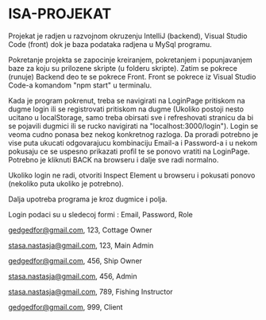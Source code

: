 # ISA-PROJEKAT
Projekat je radjen u razvojnom okruzenju IntelliJ (backend), Visual Studio Code (front) dok je baza podataka radjena u MySql programu.

Pokretanje projekta se zapocinje kreiranjem, pokretanjem i popunjavanjem baze za koju su prilozene skripte (u folderu skripte). Zatim se pokrece (runuje) Backend deo te se pokrece Front. Front se pokrece iz Visual Studio Code-a komandom "npm start" u terminalu.

Kada je program pokrenut, treba se navigirati na LoginPage pritiskom na dugme login ili se registrovati pritiskom na dugme (Ukoliko postoji nesto ucitano u localStorage, samo treba obirsati sve i refreshovati stranicu da bi se pojavili dugmici ili se rucko navigirati na "localhost:3000/login"). Login se veoma cudno ponasa bez nekog konkretnog razloga. Da proradi potrebno je vise puta ukucati odgovarajucu kombinaciju Email-a i Password-a i u nekom pokusaju ce se uspesno prikazati profil te se ponovo vratiti na LoginPage. Potrebno je kliknuti BACK na browseru i dalje sve radi normalno.

Ukoliko login ne radi, otvoriti Inspect Element u browseru i pokusati ponovo (nekoliko puta ukoliko je potrebno).

Dalja upotreba programa je kroz dugmice i polja.

Login podaci su u sledecoj formi : Email, Password, Role

gedgedfor@gmail.com, 123, Cottage Owner

stasa.nastasja@gmail.com, 123, Main Admin

gedgedfor@gmail.com, 456, Ship Owner

stasa.nastasja@gmail.com, 456, Admin

stasa.nastasja@gmail.com, 789, Fishing Instructor

gedgedfor@gmail.com, 999, Client

